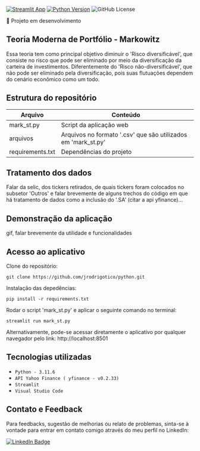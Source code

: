 [![Streamlit App](https://static.streamlit.io/badges/streamlit_badge_black_white.svg)](https://streamlit.io)
[![Python Version](https://img.shields.io/badge/python-3.11.6-blue.svg)](https://www.python.org/downloads/)
![GitHub License](https://img.shields.io/github/license/jrodrigotico/python)

:construction_worker: Projeto em desenvolvimento


## Teoria Moderna de Portfólio - Markowitz
Essa teoria tem como principal objetivo diminuir o 'Risco diversificável', que consiste 
no risco que pode ser eliminado por meio da diversificação da carteira de investimentos. Diferentemente 
do 'Risco não-diversificável', que não pode ser eliminado pela diversificação, pois suas flutuações dependem 
do cenário econômico como um todo.


## Estrutura do repositório
| Arquivo | Conteúdo |
| ------------- | ------------- |
| mark_st.py | Script da aplicação web |
| arquivos | Arquivos no formato '.csv' que são utilizados em 'mark_st.py' |
| requirements.txt | Dependências do projeto |


## Tratamento dos dados
Falar da selic, dos tickers retirados, de quais tickers foram colocados no subsetor 'Outros' e falar brevemente de alguns trechos do código
em que há tratamento de dados como a inclusão do '.SA' (citar a api yfinance)...


## Demonstração da aplicação
gif, falar brevemente da utilidade e funcionalidades


## Acesso ao aplicativo
Clone do repositório:

```
git clone https://github.com/jrodrigotico/python.git
```

Instalação das depedências:

```
pip install -r requirements.txt
```

Rodar o script 'mark_st.py' e aplicar o seguinte comando no terminal:
```
streamlit run mark_st.py
```

Alternativamente, pode-se acessar diretamente o aplicativo por qualquer navegador pelo link:
http://localhost:8501


## Tecnologias utilizadas
- ``Python - 3.11.6``
- ``API Yahoo Finance ( yfinance - v0.2.33)``
- ``Streamlit``
- ``Visual Studio Code``


## Contato e Feedback
Para feedbacks, sugestão de melhorias ou relato de problemas, sinta-se à vontade para entrar em contato comigo através do meu perfil no LinkedIn:

[![LinkedIn Badge](https://img.shields.io/badge/LinkedIn-0077B5?style=for-the-badge&logo=linkedin&logoColor=white)](https://www.linkedin.com/in/joão-rodrigo-lemes-5603a6154/)






